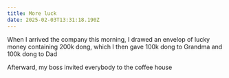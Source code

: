 ```yaml
---
title: More luck
date: 2025-02-03T13:31:18.190Z
---
```


When I arrived the company this morning, I drawed an envelop of lucky money containing 200k dong, which I then gave 100k dong to Grandma and 100k dong to Dad

Afterward, my boss invited everybody to the coffee house
